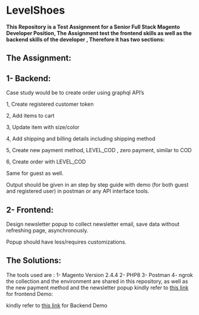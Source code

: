 # LevelShoes

**This Repository is a Test Assignment for a Senior Full Stack Magento Developer Position,
The Assignment test the frontend skills as well as the backend skills of the developer ,
Therefore it has two sections:**

## The Assignment: 

## 1- Backend:

Case study would be to create order using graphql API’s

1, Create registered customer token

2, Add items to cart

3, Update item with size/color

4, Add shipping and billing details including shipping method

5, Create new payment method, LEVEL_COD , zero payment, similar to COD

6, Create order with LEVEL_COD

Same for guest as well.

Output should be given in an step by step guide with demo (for both guest and registered user) in postman or any API interface tools.

## 2- Frontend:

Design newsletter popup to collect newsletter email, save data without refreshing page, asynchronously.

Popup should have less/requires customizations.

## The Solutions:
The tools used are : 
1- Magento Version 2.4.4 
2- PHP8 
3- Postman
4- ngrok
the collection and the environment are shared in this repository, as well as the new payment method and the newsletter popup
kindly refer to [this link](https://www.loom.com/share/239c3ef56e854e849b4bc4170544e868) for frontend Demo:

kindly refer to [this link](https://www.loom.com/share/c2af7ff7df874b01a796ecf1a2f9c4a1) for Backend Demo

